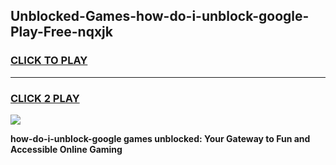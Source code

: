 
## Unblocked-Games-how-do-i-unblock-google-Play-Free-nqxjk
<h3>
<a href="https://premium76.site?title=how-do-i-unblock-google&ref=18A1">CLICK TO PLAY</a></h3>
<hr>

<h3>
<a href="https://premium76.site?title=how-do-i-unblock-google&ref=18A1">CLICK 2 PLAY</a>
  
</h3>

<a href="https://premium76.site?title=how-do-i-unblock-google&ref=18A1"><img src="https://clearcache.store/games.png"></a>


**how-do-i-unblock-google games unblocked: Your Gateway to Fun and Accessible Online Gaming**
